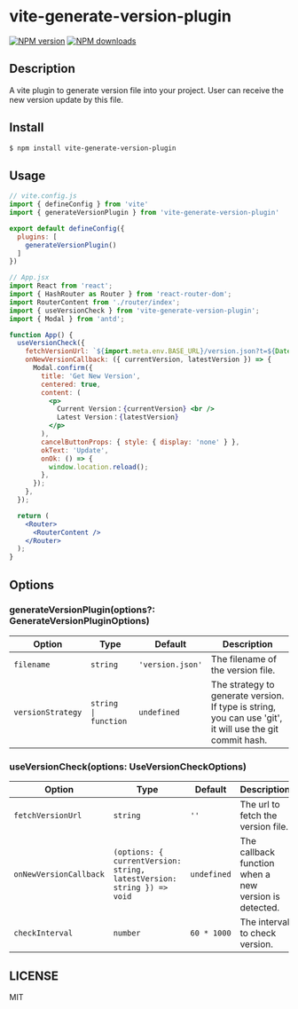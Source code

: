 # vite-generate-version-plugin

[![NPM version](https://img.shields.io/npm/v/vite-generate-version-plugin.svg?style=flat)](https://npmjs.com/package/vite-generate-version-plugin)
[![NPM downloads](http://img.shields.io/npm/dm/vite-generate-version-plugin.svg?style=flat)](https://npmjs.com/package/vite-generate-version-plugin)

## Description

A vite plugin to generate version file into your project. User can receive the new version update by this file.

## Install

```bash
$ npm install vite-generate-version-plugin
```

## Usage

```js
// vite.config.js
import { defineConfig } from 'vite'
import { generateVersionPlugin } from 'vite-generate-version-plugin'

export default defineConfig({
  plugins: [
    generateVersionPlugin()
  ]
})
```

```jsx
// App.jsx
import React from 'react';
import { HashRouter as Router } from 'react-router-dom';
import RouterContent from './router/index';
import { useVersionCheck } from 'vite-generate-version-plugin';
import { Modal } from 'antd';

function App() {
  useVersionCheck({
    fetchVersionUrl: `${import.meta.env.BASE_URL}/version.json?t=${Date.now()}`,
    onNewVersionCallback: ({ currentVersion, latestVersion }) => {
      Modal.confirm({
        title: 'Get New Version',
        centered: true,
        content: (
          <p>
            Current Version：{currentVersion} <br />
            Latest Version：{latestVersion}
          </p>
        ),
        cancelButtonProps: { style: { display: 'none' } },
        okText: 'Update',
        onOk: () => {
          window.location.reload();
        },
      });
    },
  });

  return (
    <Router>
      <RouterContent />
    </Router>
  );
}
```
## Options

### generateVersionPlugin(options?: GenerateVersionPluginOptions)

| Option | Type                  | Default          | Description                                                                                              |
| --- |-----------------------|------------------|----------------------------------------------------------------------------------------------------------|
| `filename` | `string`              | `'version.json'` | The filename of the version file.                                                                        |
| `versionStrategy` | `string  \| function` | `undefined`      | The strategy to generate version. If type is string, you can use 'git', it will use the git commit hash. |


### useVersionCheck(options: UseVersionCheckOptions)

| Option | Type | Default | Description                                           |
| --- | --- | --- |-------------------------------------------------------|
| `fetchVersionUrl` | `string` | `''` | The url to fetch the version file.                    |
| `onNewVersionCallback` | `(options: { currentVersion: string, latestVersion: string }) => void` | `undefined` | The callback function when a new version is detected. |
| `checkInterval` | `number` | `60 * 1000` | The interval to check version.                        |


## LICENSE

MIT
